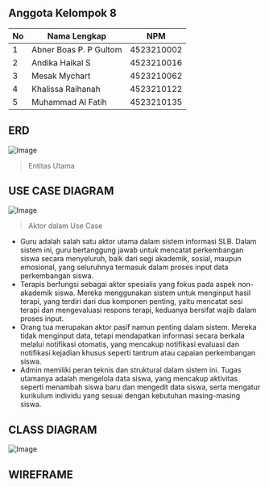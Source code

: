 ## Anggota Kelompok 8

| No | Nama Lengkap                 | NPM         |
|----|------------------------------|-------------|
| 1  | Abner Boas P. P Gultom       | 4523210002  |
| 2  | Andika Haikal S              | 4523210016  |
| 3  | Mesak Mychart                | 4523210062  |
| 4  | Khalissa Raihanah            | 4523210122  |
| 5  | Muhammad Al Fatih            | 4523210135  |

## ERD
![Image](https://github.com/user-attachments/assets/fb11f947-95e5-46ee-85b3-f481758bf6fb)
>Entitas Utama 

## USE CASE DIAGRAM
![Image](https://github.com/user-attachments/assets/ffba0582-bf96-4615-8729-add41cd9409d)
>Aktor dalam Use Case
- Guru adalah salah satu aktor utama dalam sistem informasi SLB. Dalam sistem ini, guru
bertanggung jawab untuk mencatat perkembangan siswa secara menyeluruh, baik dari segi
akademik, sosial, maupun emosional, yang seluruhnya termasuk dalam proses input data
perkembangan siswa.
- Terapis berfungsi sebagai aktor spesialis yang fokus pada aspek non-akademik siswa. Mereka
menggunakan sistem untuk menginput hasil terapi, yang terdiri dari dua komponen penting, yaitu
mencatat sesi terapi dan mengevaluasi respons terapi, keduanya bersifat wajib dalam proses input.
- Orang tua merupakan aktor pasif namun penting dalam sistem. Mereka tidak menginput data,
tetapi mendapatkan informasi secara berkala melalui notifikasi otomatis, yang mencakup
notifikasi evaluasi dan notifikasi kejadian khusus seperti tantrum atau capaian perkembangan
siswa.
- Admin memiliki peran teknis dan struktural dalam sistem ini. Tugas utamanya adalah mengelola
data siswa, yang mencakup aktivitas seperti menambah siswa baru dan mengedit data siswa, serta
mengatur kurikulum individu yang sesuai dengan kebutuhan masing-masing siswa.

## CLASS DIAGRAM
![Image](https://github.com/user-attachments/assets/e54c6e1b-adc3-4bd1-b0ea-0d9541356bab)

## WIREFRAME
